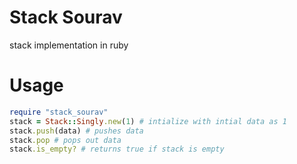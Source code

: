 # Stack Sourav
stack implementation in ruby
# Usage
```ruby
require "stack_sourav"
stack = Stack::Singly.new(1) # intialize with intial data as 1
stack.push(data) # pushes data
stack.pop # pops out data
stack.is_empty? # returns true if stack is empty
```
